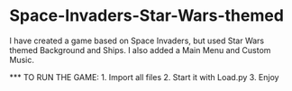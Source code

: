 # Space-Invaders-Star-Wars-themed
I have created a game based on Space Invaders, but used Star Wars themed Background and Ships. I also added a Main Menu and Custom Music. 


*** TO RUN THE GAME:
           1. Import all files
           2. Start it with Load.py
           3. Enjoy
